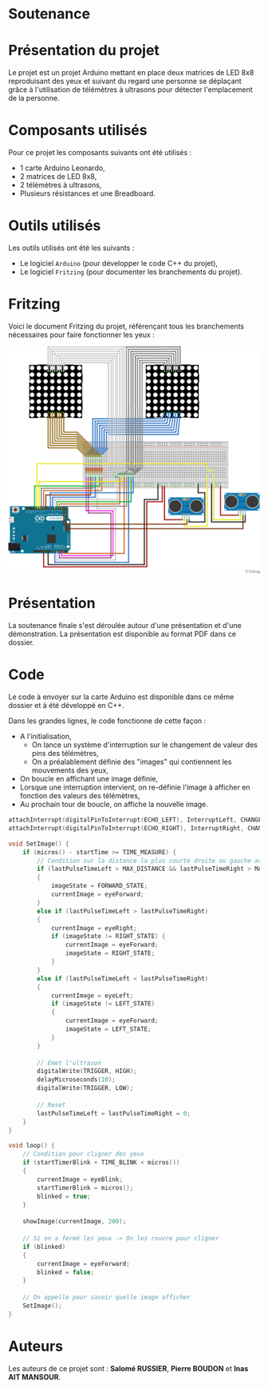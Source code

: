 Soutenance
=====

# Présentation du projet
Le projet est un projet Arduino mettant en place deux matrices de LED 8x8 reproduisant des yeux et suivant du regard une personne se déplaçant grâce à l'utilisation de télémètres à ultrasons pour détecter l'emplacement de la personne.

# Composants utilisés
Pour ce projet les composants suivants ont été utilisés : 
- 1 carte Arduino Leonardo,
- 2 matrices de LED 8x8,
- 2 télémètres à ultrasons,
- Plusieurs résistances et une Breadboard.

# Outils utilisés
Les outils utilisés ont été les suivants :
- Le logiciel `Arduino` (pour développer le code C++ du projet),
- Le logiciel `Fritzing` (pour documenter les branchements du projet).

# Fritzing
Voici le document Fritzing du projet, référençant tous les branchements nécessaires pour faire fonctionner les yeux :

![alt text](ObjetsCommunicantsFritzing.png)

# Présentation
La soutenance finale s'est déroulée autour d'une présentation et d'une démonstration. La présentation est disponible au format PDF dans ce dossier.

# Code
Le code à envoyer sur la carte Arduino est disponible dans ce même dossier et à été développé en C++.

Dans les grandes lignes, le code fonctionne de cette façon :
- A l'initialisation, 
   - On lance un système d'interruption sur le changement de valeur des pins des télémètres,
   - On a préalablement définie des "images" qui contiennent les mouvements des yeux,
- On boucle en affichant une image définie,
- Lorsque une interruption intervient, on re-définie l'image à afficher en fonction des valeurs des télémètres,
- Au prochain tour de boucle, on affiche la nouvelle image.

````C++
attachInterrupt(digitalPinToInterrupt(ECHO_LEFT), InterruptLeft, CHANGE);
attachInterrupt(digitalPinToInterrupt(ECHO_RIGHT), InterruptRight, CHANGE);
````

````C++
void SetImage() {
	if (micros() - startTime >= TIME_MEASURE) {
		// Condition sur la distance la plus courte droite ou gauche avec un objet.
		if (lastPulseTimeLeft > MAX_DISTANCE && lastPulseTimeRight > MAX_DISTANCE)
		{
			imageState = FORWARD_STATE;
			currentImage = eyeForward;
		}
		else if (lastPulseTimeLeft > lastPulseTimeRight)
		{
			currentImage = eyeRight;
			if (imageState != RIGHT_STATE) {
				currentImage = eyeForward;
				imageState = RIGHT_STATE;
			}
		}
		else if (lastPulseTimeLeft < lastPulseTimeRight)
		{
			currentImage = eyeLeft;
			if (imageState != LEFT_STATE)
			{
				currentImage = eyeForward;
				imageState = LEFT_STATE;
			}
		}

		// Emet l'ultrason
		digitalWrite(TRIGGER, HIGH);
		delayMicroseconds(10);
		digitalWrite(TRIGGER, LOW);

		// Reset
		lastPulseTimeLeft = lastPulseTimeRight = 0;
	}
}
````

````C++
void loop() {
	// Condition pour cligner des yeux
	if (startTimerBlink + TIME_BLINK < micros())
	{
		currentImage = eyeBlink;
		startTimerBlink = micros();
		blinked = true;
	}

	showImage(currentImage, 200);

	// Si on a fermé les yeux -> On les rouvre pour cligner
	if (blinked)
	{
		currentImage = eyeForward;
		blinked = false;
	}

	// On appelle pour savoir quelle image afficher
	SetImage();
}
````

# Auteurs
Les auteurs de ce projet sont : **Salomé RUSSIER**, **Pierre BOUDON** et **Inas AIT MANSOUR**.
